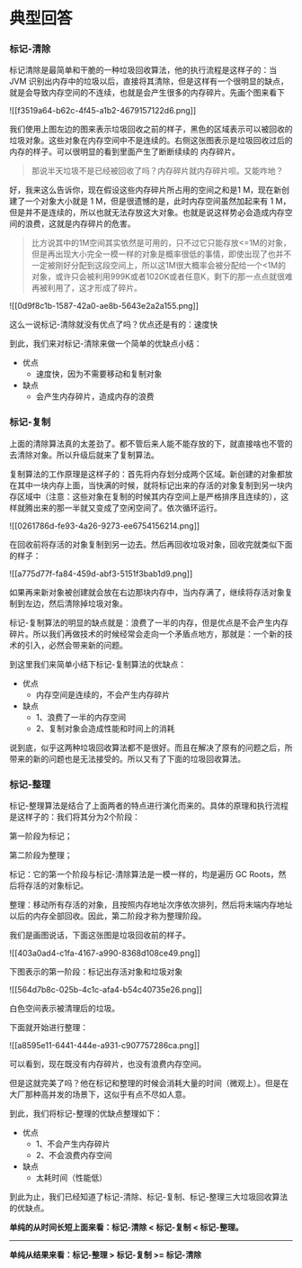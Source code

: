 # 典型回答
### 标记-清除
标记清除是最简单和干脆的一种垃圾回收算法，他的执行流程是这样子的：当 JVM 识别出内存中的垃圾以后，直接将其清除，但是这样有一个很明显的缺点，就是会导致内存空间的不连续，也就是会产生很多的内存碎片。先画个图来看下



![[f3519a64-b62c-4f45-a1b2-4679157122d6.png]]

我们使用上图左边的图来表示垃圾回收之前的样子，黑色的区域表示可以被回收的垃圾对象。这些对象在内存空间中不是连续的。右侧这张图表示是垃圾回收过后的内存的样子。可以很明显的看到里面产生了断断续续的 内存碎片。



> 那说半天垃圾不是已经被回收了吗？内存碎片就内存碎片呗。又能咋地？
>



好，我来这么告诉你，现在假设这些内存碎片所占用的空间之和是1 M，现在新创建了一个对象大小就是 1 M，但是很遗憾的是，此时内存空间虽然加起来有 1 M，但是并不是连续的，所以也就无法存放这大对象。也就是说这样势必会造成内存空间的浪费，这就是内存碎片的危害。



> 比方说其中的1M空间其实依然是可用的，只不过它只能存放<=1M的对象，但是再出现大小完全一模一样的对象是概率很低的事情，即使出现了也并不一定被刚好分配到这段空间上，所以这1M很大概率会被分配给一个<1M的对象，或许只会被利用999K或者1020K或者任意K，剩下的那一点点就很难再被利用了，这才形成了碎片。
>



![[0d9f8c1b-1587-42a0-ae8b-5643e2a2a155.png]]



这么一说标记-清除就没有优点了吗？优点还是有的：速度快

到此，我们来对标记-清除来做一个简单的优缺点小结：

+ 优点
    - 速度快，因为不需要移动和复制对象
+ 缺点
    - 会产生内存碎片，造成内存的浪费

### 
### 标记-复制
上面的清除算法真的太差劲了。都不管后来人能不能存放的下，就直接啥也不管的去清除对象。所以升级后就来了复制算法。



复制算法的工作原理是这样子的：首先将内存划分成两个区域。新创建的对象都放在其中一块内存上面，当快满的时候，就将标记出来的存活的对象复制到另一块内存区域中（注意：这些对象在复制的时候其内存空间上是严格排序且连续的），这样就腾出来的那一半就又变成了空闲空间了。依次循环运行。

![[0261786d-fe93-4a26-9273-ee6754156214.png]]

在回收前将存活的对象复制到另一边去。然后再回收垃圾对象，回收完就类似下面的样子：

![[a775d77f-fa84-459d-abf3-5151f3bab1d9.png]]

如果再来新对象被创建就会放在右边那块内存中，当内存满了，继续将存活对象复制到左边，然后清除掉垃圾对象。



标记-复制算法的明显的缺点就是：浪费了一半的内存，但是优点是不会产生内存碎片。所以我们再做技术的时候经常会走向一个矛盾点地方，那就是：一个新的技术的引入，必然会带来新的问题。



到这里我们来简单小结下标记-复制算法的优缺点：

+ 优点
    - 内存空间是连续的，不会产生内存碎片
+ 缺点
    - 1、浪费了一半的内存空间
    - 2、复制对象会造成性能和时间上的消耗



说到底，似乎这两种垃圾回收算法都不是很好。而且在解决了原有的问题之后，所带来的新的问题也是无法接受的。所以又有了下面的垃圾回收算法。



### 标记-整理
标记-整理算法是结合了上面两者的特点进行演化而来的。具体的原理和执行流程是这样子的：我们将其分为2个阶段：



第一阶段为标记；

第二阶段为整理；



标记：它的第一个阶段与标记-清除算法是一模一样的，均是遍历 GC Roots，然后将存活的对象标记。

整理：移动所有存活的对象，且按照内存地址次序依次排列，然后将末端内存地址以后的内存全部回收。因此，第二阶段才称为整理阶段。



我们是画图说话，下面这张图是垃圾回收前的样子。

![[403a0ad4-c1fa-4167-a990-8368d108ce49.png]]

下图表示的第一阶段：标记出存活对象和垃圾对象

![[564d7b8c-025b-4c1c-afa4-b54c40735e26.png]]

白色空间表示被清理后的垃圾。

下面就开始进行整理：

![[a8595e11-6441-444e-a931-c907757286ca.png]]

可以看到，现在既没有内存碎片，也没有浪费内存空间。



但是这就完美了吗？他在标记和整理的时候会消耗大量的时间（微观上）。但是在大厂那种高并发的场景下，这似乎有点不尽如人意。



到此，我们将标记-整理的优缺点整理如下：

+ 优点
    - 1、不会产生内存碎片
    - 2、不会浪费内存空间
+ 缺点
    - 太耗时间（性能低）



到此为止，我们已经知道了标记-清除、标记-复制、标记-整理三大垃圾回收算法的优缺点。



**单纯的从时间长短上面来看：标记-清除 < 标记-复制 < 标记-整理。**

****

**单纯从结果来看：标记-整理 > 标记-复制 >= 标记-清除**







